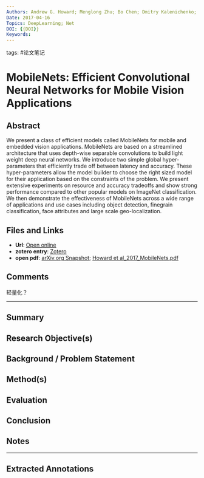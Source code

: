 ```yaml
---
Authors: Andrew G. Howard; Menglong Zhu; Bo Chen; Dmitry Kalenichenko; Weijun Wang; Tobias Weyand; Marco Andreetto; Hartwig Adam
Date: 2017-04-16
Topics: DeepLearning; Net
DOI: {{DOI}}
Keywords:
---
```

tags: #论文笔记 

# MobileNets: Efficient Convolutional Neural Networks for Mobile Vision Applications


## Abstract
We present a class of efficient models called MobileNets for mobile and embedded vision applications. MobileNets are based on a streamlined architecture that uses depth-wise separable convolutions to build light weight deep neural networks. We introduce two simple global hyper-parameters that efficiently trade off between latency and accuracy. These hyper-parameters allow the model builder to choose the right sized model for their application based on the constraints of the problem. We present extensive experiments on resource and accuracy tradeoffs and show strong performance compared to other popular models on ImageNet classification. We then demonstrate the effectiveness of MobileNets across a wide range of applications and use cases including object detection, finegrain classification, face attributes and large scale geo-localization.

## Files and Links
- **Url**: [Open online](http://arxiv.org/abs/1704.04861)
- **zotero entry**: [Zotero](zotero://select/library/items/9HWQ4TR8)
- **open pdf**: [arXiv.org Snapshot](zotero://open-pdf/library/items/FFKQPAPQ); [Howard et al_2017_MobileNets.pdf](zotero://open-pdf/library/items/4QVAAH4D)

## Comments
轻量化？

---

## Summary

  
## Research Objective(s)


## Background / Problem Statement


## Method(s)


## Evaluation


## Conclusion


## Notes


----

## Extracted Annotations

